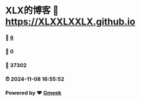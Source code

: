 # XLX的博客 :link: https://XLXXLXXLX.github.io 
### :page_facing_up: [6](https://XLXXLXXLX.github.io/tag.html) 
### :speech_balloon: 0 
### :hibiscus: 37302 
### :alarm_clock: 2024-11-08 16:55:52 
### Powered by :heart: [Gmeek](https://github.com/Meekdai/Gmeek)
